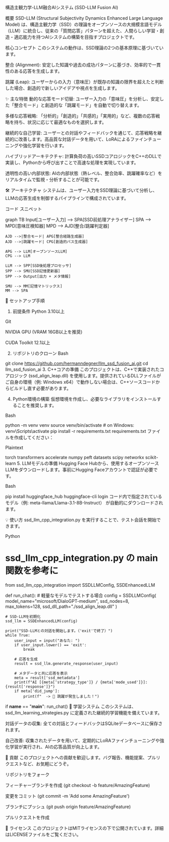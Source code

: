 構造主観力学-LLM融合AIシステム (SSD-LLM Fusion AI)

概要
SSD-LLM (Structural Subjectivity Dynamics Enhanced Large Language Model) は、構造主観力学（SSD）の理論をオープンソースの大規模言語モデル（LLM）に統合し、従来の「質問応答」パターンを超えた、人間らしい学習・創造・適応能力を持つAIシステムの構築を目指すプロジェクトです。

核心コンセプト
このシステムの動作は、SSD理論の2つの基本原理に基づいています。

整合 (Alignment): 安定した知識や過去の成功パターンに基づき、効率的で一貫性のある応答を生成します。

跳躍 (Leap): ユーザーからの入力（意味圧）が既存の知識の限界を超えたと判断した場合、創造的で新しいアイデアや視点を生成します。

✨ 主な特徴
動的な応答モード切替: ユーザー入力の「意味圧」を分析し、安定した「整合モード」と創造的な「跳躍モード」を自動で切り替えます。

多様な応答戦略: 「分析的」「創造的」「共感的」「実用的」など、複数の応答戦略を持ち、状況に応じて最適なものを選択します。

継続的な自己学習: ユーザーとの対話やフィードバックを通じて、応答戦略を継続的に改善します。高品質な対話データを用いて、LoRAによるファインチューニングや強化学習を行います。

ハイブリッドアーキテクチャ: 計算負荷の高いSSDコアロジックをC++のDLLで実装し、Pythonから呼び出すことで高速な処理を実現しています。

透明性の高い内部状態: AIの内部状態（熱レベル、整合効率、跳躍確率など）をリアルタイムで監視・分析することが可能です。

🛠️ アーキテクチャ
システムは、ユーザー入力をSSD理論に基づいて分析し、LLMの応答生成を制御するパイプラインで構成されています。

コード スニペット

graph TB
    Input[ユーザー入力] --> SPA[SSD前処理アナライザー]
    SPA --> MPD[意味圧検知器]
    MPD --> AJD[整合/跳躍判定器]
    
    AJD -->|整合モード| APG[整合経路生成器]
    AJD -->|跳躍モード| CPG[創造的パス生成器]
    
    APG --> LLM[オープンソースLLM]
    CPG --> LLM
    
    LLM --> SPP[SSD後処理プロセッサ]
    SPP --> SMU[SSD記憶更新器]
    SPP --> Output[出力 + メタ情報]
    
    SMU --> MM[記憶マトリックス]
    MM --> SPA
🚀 セットアップ手順
1. 前提条件
Python 3.10以上

Git

NVIDIA GPU (VRAM 16GB以上を推奨)

CUDA Toolkit 12.1以上

2. リポジトリのクローン
Bash

git clone https://github.com/hermanndegner/llm_ssd_fusion_ai.git
cd llm_ssd_fusion_ai
3. C++コアの準備
このプロジェクトは、C++で実装されたコアロジック (ssd_align_leap.dll) を使用します。提供されているDLLファイルがご自身の環境（例: Windows x64）で動作しない場合は、C++ソースコードからビルドし直す必要があります。

4. Python環境の構築
仮想環境を作成し、必要なライブラリをインストールすることを推奨します。

Bash

python -m venv venv
source venv/bin/activate  # on Windows: venv\Scripts\activate
pip install -r requirements.txt
requirements.txt ファイルを作成してください：

Plaintext

torch
transformers
accelerate
numpy
peft
datasets
scipy
networkx
scikit-learn
5. LLMモデルの準備
Hugging Face Hubから、使用するオープンソースLLMをダウンロードします。事前にHugging Faceアカウントで認証が必要です。

Bash

pip install huggingface_hub
huggingface-cli login
コード内で指定されているモデル（例: meta-llama/Llama-3.1-8B-Instruct） が自動的にダウンロードされます。

💡 使い方
ssd_llm_cpp_integration.py を実行することで、テスト会話を開始できます。

Python

# ssd_llm_cpp_integration.py の main 関数を参考に

from ssd_llm_cpp_integration import SSDLLMConfig, SSDEnhancedLLM

def run_chat():
    # 軽量なモデルでテストする場合
    config = SSDLLMConfig(
        model_name="microsoft/DialoGPT-medium",
        ssd_nodes=8,
        max_tokens=128,
        ssd_dll_path="./ssd_align_leap.dll"
    )

    # SSD-LLMを初期化
    ssd_llm = SSDEnhancedLLM(config)

    print("SSD-LLMとの対話を開始します。（'exit'で終了）")
    while True:
        user_input = input("あなた: ")
        if user_input.lower() == 'exit':
            break

        # 応答を生成
        result = ssd_llm.generate_response(user_input)
        
        # メタデータと共に応答を表示
        meta = result['ssd_metadata']
        print(f"AI [{meta['strategy_type']} / {meta['mode_used']}]: {result['response']}")
        if meta['did_jump']:
            print(f"  -> 🚀 跳躍が発生しました！")

if __name__ == "__main__":
    run_chat()
🧠 学習システム
このシステムは、ssd_llm_learning_strategies.py に定義された継続的学習機能を備えています。

対話データの収集: 全ての対話とフィードバックはSQLiteデータベースに保存されます。

自己改善: 収集されたデータを用いて、定期的にLoRAファインチューニングや強化学習が実行され、AIの応答品質が向上します。

🤝 貢献
このプロジェクトへの貢献を歓迎します。バグ報告、機能提案、プルリクエストなど、お気軽にどうぞ。

リポジトリをフォーク

フィーチャーブランチを作成 (git checkout -b feature/AmazingFeature)

変更をコミット (git commit -m 'Add some AmazingFeature')

ブランチにプッシュ (git push origin feature/AmazingFeature)

プルリクエストを作成

📄 ライセンス
このプロジェクトはMITライセンスの下で公開されています。詳細はLICENSEファイルをご覧ください。
